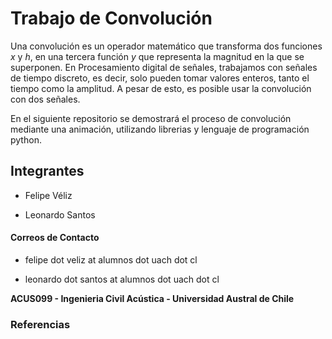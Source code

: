 # Trabajo de Convolución

Una convolución es un operador matemático que transforma dos funciones *x* y *h*, en una tercera función *y* que representa la magnitud en la que se superponen.
En Procesamiento digital de señales, trabajamos con señales de tiempo discreto, es decir, solo pueden tomar valores enteros, tanto el tiempo como la amplitud. A pesar de esto, es posible usar la convolución con dos señales.

En el siguiente repositorio se demostrará el proceso de convolución mediante una animación, utilizando librerias y lenguaje de programación python.

## Integrantes

- Felipe Véliz 

- Leonardo Santos 

#### Correos de Contacto

- felipe dot veliz at alumnos dot uach dot cl

- leonardo dot santos at alumnos dot uach dot cl

**ACUS099 - Ingenieria Civil Acústica - Universidad Austral de Chile**

### Referencias
